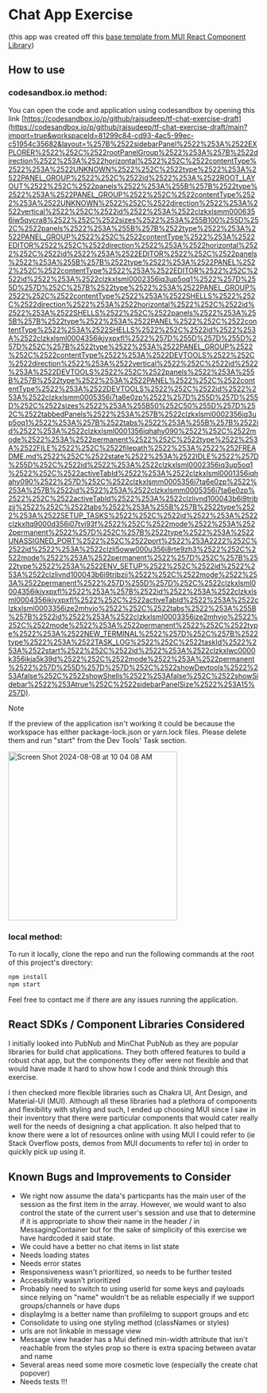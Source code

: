 # Chat App Exercise

(this app was created off this [base template from MUI React Component Library](https://codesandbox.io/p/sandbox/github/mui/material-ui/tree/master/examples/material-ui-cra-ts?file=%2Fsrc%2FProTip.tsx))

## How to use

### codesandbox.io method:

You can open the code and application using codesandbox by opening this link [https://codesandbox.io/p/github/rajsudeep/tf-chat-exercise-draft](https://codesandbox.io/p/github/rajsudeep/tf-chat-exercise-draft/main?import=true&workspaceId=81299c84-cd93-4ac5-99ec-c51954c35682&layout=%257B%2522sidebarPanel%2522%253A%2522EXPLORER%2522%252C%2522rootPanelGroup%2522%253A%257B%2522direction%2522%253A%2522horizontal%2522%252C%2522contentType%2522%253A%2522UNKNOWN%2522%252C%2522type%2522%253A%2522PANEL_GROUP%2522%252C%2522id%2522%253A%2522ROOT_LAYOUT%2522%252C%2522panels%2522%253A%255B%257B%2522type%2522%253A%2522PANEL_GROUP%2522%252C%2522contentType%2522%253A%2522UNKNOWN%2522%252C%2522direction%2522%253A%2522vertical%2522%252C%2522id%2522%253A%2522clzkxlsmm0006356iw5qycra8%2522%252C%2522sizes%2522%253A%255B100%255D%252C%2522panels%2522%253A%255B%257B%2522type%2522%253A%2522PANEL_GROUP%2522%252C%2522contentType%2522%253A%2522EDITOR%2522%252C%2522direction%2522%253A%2522horizontal%2522%252C%2522id%2522%253A%2522EDITOR%2522%252C%2522panels%2522%253A%255B%257B%2522type%2522%253A%2522PANEL%2522%252C%2522contentType%2522%253A%2522EDITOR%2522%252C%2522id%2522%253A%2522clzkxlsml0002356iq3up5oq1%2522%257D%255D%257D%252C%257B%2522type%2522%253A%2522PANEL_GROUP%2522%252C%2522contentType%2522%253A%2522SHELLS%2522%252C%2522direction%2522%253A%2522horizontal%2522%252C%2522id%2522%253A%2522SHELLS%2522%252C%2522panels%2522%253A%255B%257B%2522type%2522%253A%2522PANEL%2522%252C%2522contentType%2522%253A%2522SHELLS%2522%252C%2522id%2522%253A%2522clzkxlsml0004356ikjyxpxfl%2522%257D%255D%257D%255D%257D%252C%257B%2522type%2522%253A%2522PANEL_GROUP%2522%252C%2522contentType%2522%253A%2522DEVTOOLS%2522%252C%2522direction%2522%253A%2522vertical%2522%252C%2522id%2522%253A%2522DEVTOOLS%2522%252C%2522panels%2522%253A%255B%257B%2522type%2522%253A%2522PANEL%2522%252C%2522contentType%2522%253A%2522DEVTOOLS%2522%252C%2522id%2522%253A%2522clzkxlsmm0005356i7ta6e0zp%2522%257D%255D%257D%255D%252C%2522sizes%2522%253A%255B50%252C50%255D%257D%252C%2522tabbedPanels%2522%253A%257B%2522clzkxlsml0002356iq3up5oq1%2522%253A%257B%2522tabs%2522%253A%255B%257B%2522id%2522%253A%2522clzkxlsml0001356iqhahy090%2522%252C%2522mode%2522%253A%2522permanent%2522%252C%2522type%2522%253A%2522FILE%2522%252C%2522filepath%2522%253A%2522%252FREADME.md%2522%252C%2522state%2522%253A%2522IDLE%2522%257D%255D%252C%2522id%2522%253A%2522clzkxlsml0002356iq3up5oq1%2522%252C%2522activeTabId%2522%253A%2522clzkxlsml0001356iqhahy090%2522%257D%252C%2522clzkxlsmm0005356i7ta6e0zp%2522%253A%257B%2522id%2522%253A%2522clzkxlsmm0005356i7ta6e0zp%2522%252C%2522activeTabId%2522%253A%2522clzlivnd100043b6i9trjbzjj%2522%252C%2522tabs%2522%253A%255B%257B%2522type%2522%253A%2522SETUP_TASKS%2522%252C%2522id%2522%253A%2522clzkxltq9000d356i07tvi93f%2522%252C%2522mode%2522%253A%2522permanent%2522%257D%252C%257B%2522type%2522%253A%2522UNASSIGNED_PORT%2522%252C%2522port%2522%253A2222%252C%2522id%2522%253A%2522clzli5oww000u356i8rte9zh3%2522%252C%2522mode%2522%253A%2522permanent%2522%257D%252C%257B%2522type%2522%253A%2522ENV_SETUP%2522%252C%2522id%2522%253A%2522clzlivnd100043b6i9trjbzjj%2522%252C%2522mode%2522%253A%2522permanent%2522%257D%255D%257D%252C%2522clzkxlsml0004356ikjyxpxfl%2522%253A%257B%2522id%2522%253A%2522clzkxlsml0004356ikjyxpxfl%2522%252C%2522activeTabId%2522%253A%2522clzkxlsml0003356ize2mhvjo%2522%252C%2522tabs%2522%253A%255B%257B%2522id%2522%253A%2522clzkxlsml0003356ize2mhvjo%2522%252C%2522mode%2522%253A%2522permanent%2522%252C%2522type%2522%253A%2522NEW_TERMINAL%2522%257D%252C%257B%2522type%2522%253A%2522TASK_LOG%2522%252C%2522taskId%2522%253A%2522start%2522%252C%2522id%2522%253A%2522clzkxlwc0000k356ikja5k39d%2522%252C%2522mode%2522%253A%2522permanent%2522%257D%255D%257D%257D%252C%2522showDevtools%2522%253Afalse%252C%2522showShells%2522%253Afalse%252C%2522showSidebar%2522%253Atrue%252C%2522sidebarPanelSize%2522%253A15%257D).

> [!NOTE]  
> If the preview of the application isn't working it could be because the workspace has either package-lock.json or yarn.lock files. Please delete them and run "start" from the Dev Tools' Task section.
> 
> <img width="340" alt="Screen Shot 2024-08-08 at 10 04 08 AM" src="https://github.com/user-attachments/assets/143796e2-e0c7-405f-aae8-45e8c95c4465">

### local method:

To run it locally, clone the repo and run the following commands at the root of this project's directory:

```bash
npm install
npm start
```

Feel free to contact me if there are any issues running the application.

## React SDKs / Component Libraries Considered

I initially looked into PubNub and MinChat PubNub as they are popular libraries for build chat applications. They both offered features to build a robust chat app, but the components they offer were not flexible and that would have made it hard to show how I code and think through this exercise.

I then checked more flexible libraries such as Chakra UI, Ant Design, and Material-UI (MUI). Although all these libraries had a plethora of components and flexibility with styling and such, I ended up choosing MUI since I saw in their inventory that there were particular components that would cater really well for the needs of designing a chat application. It also helped that to know there were a lot of resources online with using MUI I could refer to (ie Stack Overflow posts, demos from MUI documents to refer to) in order to quickly pick up using it.

## Known Bugs and Improvements to Consider

- We right now assume the data's particpants has the main user of the session as the first item in the array. However, we would want to also control the state of the current user's session and use that to determine if it is appropriate to show their name in the header / in MessagingContainer but for the sake of simplicity of this exercise we have hardcoded it said state.
- We could have a better no chat items in list state
- Needs loading states
- Needs error states
- Responsiveness wasn't prioritized, so needs to be further tested
- Accessibility wasn't prioritized
- Probably need to switch to using userId for some keys and payloads since relying on "name" wouldn't be as reliable especially if we support groups/channels or have dups
- displayImg is a better name than profileImg to support groups and etc
- Consolidate to using one styling method (classNames or styles)
- urls are not linkable in message view
- Message view header has a Mui defined min-width attribute that isn't reachable from the styles prop so there is extra spacing between avatar and name
- Several areas need some more cosmetic love (especially the create chat popover)
- Needs tests !!!
